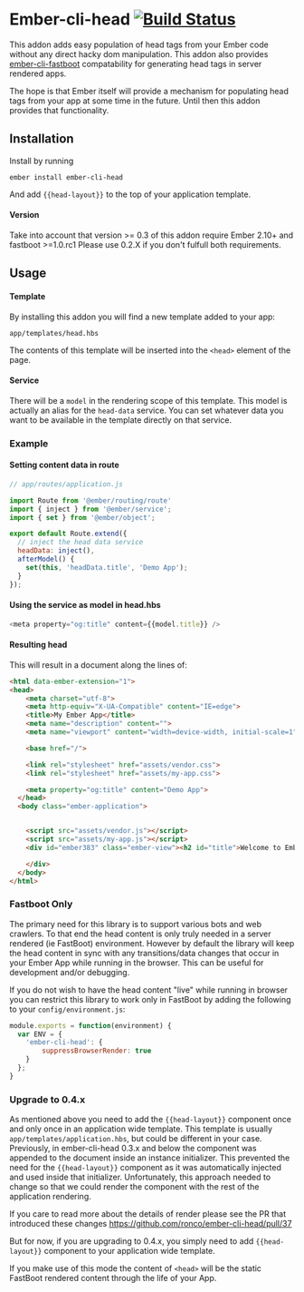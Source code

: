 # Ember-cli-head [![Build Status](https://travis-ci.org/ronco/ember-cli-head.svg?branch=master)](https://travis-ci.org/ronco/ember-cli-head)

This addon adds easy population of head tags from your Ember code
without any direct hacky dom manipulation.  This addon also provides
[ember-cli-fastboot](https://github.com/tildeio/ember-cli-fastboot)
compatability for generating head tags in server rendered apps.

The hope is that Ember itself will provide a mechanism for populating
head tags from your app at some time in the future.  Until then this
addon provides that functionality.

## Installation

Install by running

```
ember install ember-cli-head
```

And add `{{head-layout}}` to the top of your application template.

#### Version
Take into account that version >= 0.3 of this addon require Ember 2.10+ and fastboot >=1.0.rc1
Please use 0.2.X if you don't fulfull both requirements.

## Usage

#### Template

By installing this addon you will find a new template added to your
app:

```
app/templates/head.hbs
```

The contents of this template will be inserted into the `<head>`
element of the page.


#### Service

There will be a `model` in the rendering scope of this template.  This
model is actually an alias for the `head-data` service.  You can set
whatever data you want to be available in the template directly on
that service.

### Example

#### Setting content data in route

```javascript
// app/routes/application.js

import Route from '@ember/routing/route'
import { inject } from '@ember/service';
import { set } from '@ember/object';

export default Route.extend({
  // inject the head data service
  headData: inject(),
  afterModel() {
    set(this, 'headData.title', 'Demo App');
  }
});
```

#### Using the service as model in head.hbs

```javascript
<meta property="og:title" content={{model.title}} />
```

#### Resulting head

This will result in a document along the lines of:

```html
<html data-ember-extension="1">
<head>
    <meta charset="utf-8">
    <meta http-equiv="X-UA-Compatible" content="IE=edge">
    <title>My Ember App</title>
    <meta name="description" content="">
    <meta name="viewport" content="width=device-width, initial-scale=1">

    <base href="/">

    <link rel="stylesheet" href="assets/vendor.css">
    <link rel="stylesheet" href="assets/my-app.css">

    <meta property="og:title" content="Demo App">
  </head>
  <body class="ember-application">


    <script src="assets/vendor.js"></script>
    <script src="assets/my-app.js"></script>
    <div id="ember383" class="ember-view"><h2 id="title">Welcome to Ember</h2>

    </div>
  </body>
</html>
```

### Fastboot Only

The primary need for this library is to support various bots and web crawlers.  To that end the head content is only truly needed in a server rendered (ie FastBoot) environment.  However by default the library will keep the head content in sync with any transitions/data changes that occur in your Ember App while running in the browser.  This can be useful for development and/or debugging.

If you do not wish to have the head content "live" while running in browser you can restrict this library to work only in FastBoot by adding the following to your `config/environment.js`:

```javascript
module.exports = function(environment) {
  var ENV = {
    'ember-cli-head': {
        suppressBrowserRender: true
    }
  };
}
```

### Upgrade to 0.4.x

As mentioned above you need to add the `{{head-layout}}` component once and only once in an application wide template.  This template is usually `app/templates/application.hbs`, but could be different in your case.  Previously, in ember-cli-head 0.3.x and below the component was appended to the document inside an instance initializer.  This prevented the need for the `{{head-layout}}` component as it was automatically injected and used inside that initializer.  Unfortunately, this approach needed to change so that we could render the component with the rest of the application rendering.

If you care to read more about the details of render please see the PR that introduced these changes https://github.com/ronco/ember-cli-head/pull/37

But for now, if you are upgrading to 0.4.x, you simply need to add `{{head-layout}}` component to your application wide template.

If you make use of this mode the content of `<head>` will be the static FastBoot rendered content through the life of your App.
